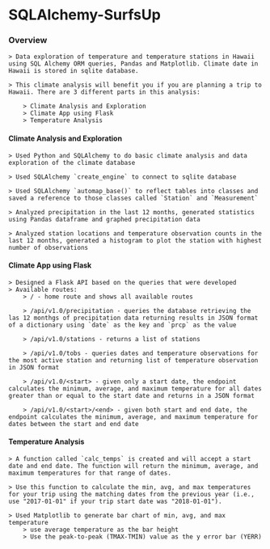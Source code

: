 # SQLAlchemy-SurfsUp

### Overview 

    > Data exploration of temperature and temperature stations in Hawaii using SQL Alchemy ORM queries, Pandas and Matplotlib. Climate date in Hawaii is stored in sqlite database.

    > This climate analysis will benefit you if you are planning a trip to Hawaii. There are 3 different parts in this analysis:

        > Climate Analysis and Exploration
        > Climate App using Flask
        > Temperature Analysis

#### Climate Analysis and Exploration

    > Used Python and SQLAlchemy to do basic climate analysis and data exploration of the climate database

    > Used SQLAlchemy `create_engine` to connect to sqlite database

    > Used SQLAlchemy `automap_base()` to reflect tables into classes and saved a reference to those classes called `Station` and `Measurement`

    > Analyzed precipitation in the last 12 months, generated statistics using Pandas dataframe and graphed precipitation data

    > Analyzed station locations and temperature observation counts in the last 12 months, generated a histogram to plot the station with highest number of observations

#### Climate App using Flask

    > Designed a Flask API based on the queries that were developed
    > Available routes:
        > / - home route and shows all available routes

        > /api/v1.0/precipitation - queries the database retrieving the las 12 monthgs of precipitation data returning results in JSON format of a dictionary using `date` as the key and `prcp` as the value

        > /api/v1.0/stations - returns a list of stations

        > /api/v1.0/tobs - queries dates and temperature observations for the most active station and returning list of temperature observation in JSON format
        
        > /api/v1.0/<start> - given only a start date, the endpoint calculates the minimum, average, and maximum temperature for all dates greater than or equal to the start date and returns in a JSON format

        > /api/v1.0/<start>/<end> - given both start and end date, the endpoint calculates the minimum, average, and maximum temperature for dates between the start and end date

#### Temperature Analysis

    > A function called `calc_temps` is created and will accept a start date and end date. The function will return the minimum, average, and maximum temperatures for that range of dates.

    > Use this function to calculate the min, avg, and max temperatures for your trip using the matching dates from the previous year (i.e., use "2017-01-01" if your trip start date was "2018-01-01").

    > Used Matplotlib to generate bar chart of min, avg, and max temperature
        > use average temperature as the bar height
        > Use the peak-to-peak (TMAX-TMIN) value as the y error bar (YERR)


